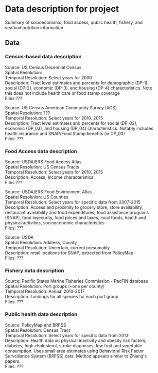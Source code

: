 
# Data description for project
Summary of socioeconomic, food access, public health, fishery, and seafood nutrition information

## Data 

### Census-based data description

Source: US Census Decennial Census <br>
Spatial Resolution: <br>
Temporal Resolution: Select years for 2000 <br>
Description: Tract level estimates and percents for demographic (DP-1), social (DP-2), economic (DP-3), and housing (DP-4) characteristics. Note this does not include health care or food stamp coverage <br>
Files:??? <br>

Source: US  Census American Community Survey (ACS) <br>
Spatial Resolution: ??? <br>
Temporal Resolution: Select years for 2010, 2015 <br>
Description: Tract level estimates and percents for social (DP_02), economic (DP_03), and housing (DP_04) characteristics.
Notably includes  health insurance and SNAP/Food Stamp benefits (in DP_03) <br>
Files: ??? <br>

### Food Access data description

Source: USDA/ERS Food Access Atlas <br>
Spatial Resolution: US Census Tracts <br>
Temporal Resolution: Select years for 2010, 2015 <br>
Description: Access, Income characteristics <br>
Files:??? <br>

Source: USDA/ERS Food Environment Atlas <br>
Spatial Resolution: US Counties <br>
Temporal Resolution: Select years for specific data from 2007-2015 <br>
Description: Access and proximity to grocery store, store availability, restaurant availability and food expenditures, food assistance programs (SNAP), food insecurity, food prices and taxes, local foods, health and physical activities, socioeconomic characteristics <br>
Files: ??? <br>

Source: USDA<br>
Spatial Resolution: Address, County <br>
Temporal Resolution: Uncertain, current presumably <br>
Description: retail locations for SNAP, extracted from PolicyMap <br>
Files: ??? <br>

### Fishery data description

Source: Pacific States Marine Fisheries Commission - PacFIN database <br>
Spatial Resolution: Port groups (~one per county) <br>
Temporal Resolution: Annual 2010-2017 <br>
Description: Landings for all species for each port group <br>
Files: ??? <br>

### Public health data description

Source: PolicyMap and BRFSS <br>
Spatial Resolution: Census Tract <br>
Temporal Resolution: Select years for specific data from 2013 <br>
Description: Health data on physical inactivity and obesity risk factors; diabetes, high cholesterol, stroke diagnoses; low fruit and vegetable consumption. Uses small area estimates using Behavioral Risk Factor Surveillance System (BRFSS) data. Method appears similar to Zhiang's papers. <br>
Files: ??? <br>

